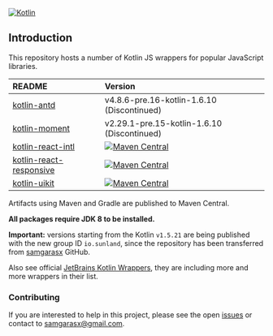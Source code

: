 [![Kotlin](https://img.shields.io/badge/kotlin-1.7.10-blue.svg?logo=kotlin)](http://kotlinlang.org)

## Introduction

This repository hosts a number of Kotlin JS wrappers for popular JavaScript libraries.

| README                                                       | Version                                                                                                                                                                                       |
|:-------------------------------------------------------------|:----------------------------------------------------------------------------------------------------------------------------------------------------------------------------------------------|
| [kotlin-antd](kotlin-antd/README.md)                         | v4.8.6-pre.16-kotlin-1.6.10 (Discontinued)                                                                                                                                                    |
| [kotlin-moment](kotlin-moment/README.md)                     | v2.29.1-pre.15-kotlin-1.6.10 (Discontinued)                                                                                                                                                   |
| [kotlin-react-intl](kotlin-react-intl/README.md)             | [![Maven Central](https://img.shields.io/maven-central/v/io.sunland/kotlin-react-intl)](https://mvnrepository.com/artifact/io.sunland/kotlin-react-intl)                                      |
| [kotlin-react-responsive](kotlin-react-responsive/README.md) | [![Maven Central](https://img.shields.io/maven-central/v/io.sunland/kotlin-react-responsive)](https://mvnrepository.com/artifact/io.sunland/kotlin-react-responsive)                          |
| [kotlin-uikit](kotlin-uikit/README.md)                       | [![Maven Central](https://img.shields.io/maven-central/v/io.sunland/kotlin-uikit)](https://mvnrepository.com/artifact/io.sunland/kotlin-uikit)                                                |

Artifacts using Maven and Gradle are published to Maven Central.

**All packages require JDK 8 to be installed.**

**Important:** versions starting from the Kotlin  `v1.5.21` are being published with the new group ID `io.sunland`, since 
the repository has been transferred from [samgarasx](https://github.com/samgarasx) GitHub.

Also see official [JetBrains Kotlin Wrappers](https://github.com/JetBrains/kotlin-wrappers), they are including
more and more wrappers in their list.

### Contributing

If you are interested to help in this project, please see the open [issues](https://github.com/sunlandx/kotlin-js-wrappers/issues) 
or contact to [samgarasx@gmail.com](mailto:samgarasx@gmail.com).